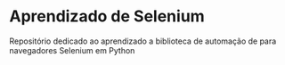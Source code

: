 # Aprendizado de Selenium
Repositório dedicado ao aprendizado a biblioteca de automação de para navegadores Selenium em Python
